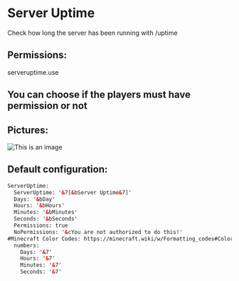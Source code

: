 # Server Uptime

Check how long the server has been running with /uptime
## Permissions:
serveruptime.use
## You can choose if the players must have permission or not

## Pictures:
![This is an image](https://i.imgur.com/W7bzA3B.png[/IMG])

## Default configuration:
```html
ServerUptime:
  ServerUptime: '&7[&bServer Uptime&7]'
  Days: '&bDay'
  Hours: '&bHours'
  Minutes: '&bMinutes'
  Seconds: '&bSeconds'
  Permissions: true
  NoPermissions: '&cYou are not authorized to do this!'
#Minecraft Color Codes: https://minecraft.wiki/w/Formatting_codes#Color_codes
  numbers:
    Days: '&7'
    Hours: '&7'
    Minutes: '&7'
    Seconds: '&7'

```
